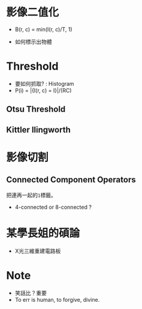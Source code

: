 # 影像二值化

* B(r, c) = min(I(r, c)/T, 1)

* 如何標示出物體

# Threshold

* 要如何抓取? : Histogram
* P(i) = |{I(r, c) = I}|/(RC)

## Otsu Threshold

## Kittler llingworth

# 影像切割

## Connected Component Operators

把連再一起的`1`標籤。

* 4-connected or 8-connected ?

# 某學長姐的碩論

* X光三維重建電路板

# Note

* 笑話比？重要
* To err is human, to forgive, divine.
